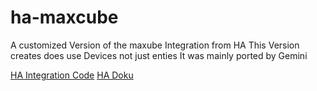 # ha-maxcube
A customized Version of the maxube Integration from HA
This Version creates does use Devices not just enties
It was mainly ported by Gemini

[HA Integration Code](https://github.com/home-assistant/core/tree/dev/homeassistant/components/maxcube)
[HA Doku](https://www.home-assistant.io/integrations/maxcube/)
